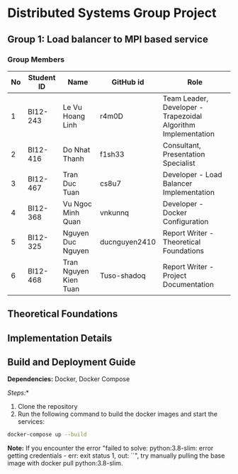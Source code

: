 # Distributed Systems Group Project

## Group 1: Load balancer to MPI based service

### Group Members

| No | Student ID | Name            | GitHub id | Role |
|----|------------|-----------------|-----------|------|
| 1  | BI12-243 | Le Vu Hoang Linh | r4m0D | Team Leader, Developer - Trapezoidal Algorithm Implementation |
| 2  | BI12-416 | Do Nhat Thanh | f1sh33 | Consultant, Presentation Specialist |
| 3  | BI12-467 | Tran Duc Tuan | cs8u7 | Developer - Load Balancer Implementation |
| 4  | BI12-368 | Vu Ngoc Minh Quan | vnkunnq | Developer - Docker Configuration |
| 5  | BI12-325 | Nguyen Duc Nguyen | ducnguyen2410 | Report Writer - Theoretical Foundations |
| 6  | BI12-468 | Tran Nguyen Kien Tuan | Tuso-shadoq | Report Writer - Project Documentation |

## Theoretical Foundations

## Implementation Details

## Build and Deployment Guide

**Dependencies:** Docker, Docker Compose

**Steps*:**
1. Clone the repository
2. Run the following command to build the docker images and start the services:
```bash
docker-compose up --build
```
**Note:** If you encounter the error "failed to solve: python:3.8-slim: error getting credentials - err: exit status 1, out: ``", try manually pulling the base image with docker pull python:3.8-slim.



